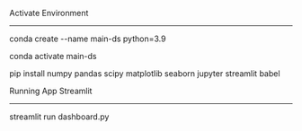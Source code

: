 Activate Environment

-----------------------------------------

conda create --name main-ds python=3.9

conda activate main-ds

pip install numpy pandas scipy matplotlib seaborn jupyter streamlit babel




Running App Streamlit

------------------------------------------

streamlit run dashboard.py
